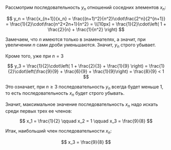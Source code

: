Рассмотрим последовательность $y_n$ отношений соседних элементов $x_n$:

$$ y_n = \frac{x_{n+1}}{x_n} = \frac{(n+1)^2}{n^2}\cdot\frac{2^n}{2^{n+1}} = \frac{1}{2}\cdot\frac{n^2+2n+1}{n^2} = \\[10px] = \frac{1}{2}\cdot\left( 1 + \frac{2}{n} + \frac{1}{n^2} \right) $$

Замечаем, что $n$ имеются только в знаменателях, а значит, при увеличении $n$ сами дроби уменьшаются. Значит, $y_n$ строго убывает.

Кроме того, уже при $n=3$

$$ y_3 = \frac{1}{2}\cdot\left( 1 + \frac{2}{3} + \frac{1}{9} \right) = \frac{1}{2}\cdot\left(\frac{9}{9} + \frac{6}{9} + \frac{1}{9}\right) = \frac{8}{9} < 1 $$

Это означает, при $n\geq 3$ последовательность $y_n$ всегда будет меньше $1$, то есть последовательность $x_n$ будет строго убывать.

Значит, максимальное значение последовательность $x_n$ надо искать среди первых трех ее членов:

$$ x_1 = \frac{1}{2} \qquad x_2 = 1 \qquad x_3 = \frac{9}{8} $$

Итак, наибольший член последовательности $x_n$:

$$ x_3 = \frac{9}{8} $$
